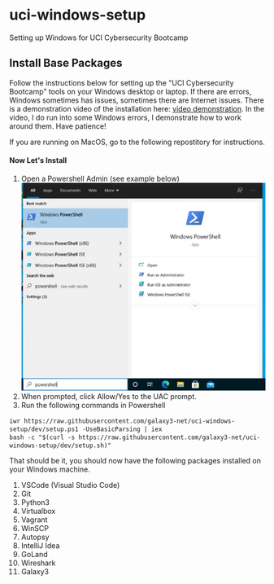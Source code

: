 # uci-windows-setup
Setting up Windows for UCI Cybersecurity Bootcamp

## Install Base Packages

Follow the instructions below for setting up the "UCI Cybersecurity Bootcamp" tools on your Windows desktop or laptop.  If there are errors, Windows sometimes has issues, sometimes there are Internet issues.  There is a demonstration video of the installation here: [video demonstration](https://youtu.be/Mc7-j4RJAGw).  In the video, I do run into some Windows errors, I demonstrate how to work around them.  Have patience!

If you are running on MacOS, go to the following repostitory for instructions.

#### Now Let's Install

1. Open a Powershell Admin (see example below) ![](Images/Powershell-Start-Admin-50.jpg#thumbnail)
2. When prompted, click Allow/Yes to the UAC prompt.
3. Run the following commands in Powershell
~~~~
iwr https://raw.githubusercontent.com/galaxy3-net/uci-windows-setup/dev/setup.ps1 -UseBasicParsing | iex
bash -c "$(curl -s https://raw.githubusercontent.com/galaxy3-net/uci-windows-setup/dev/setup.sh)"
~~~~

That should be it, you should now have the following packages installed on your Windows machine.

1. VSCode (Visual Studio Code)
2. Git
3. Python3
4. Virtualbox
5. Vagrant
6. WinSCP
7. Autopsy
8. IntelliJ Idea
9. GoLand
10. Wireshark
11. Galaxy3

